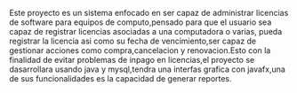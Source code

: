 Este proyecto es un sistema enfocado en ser capaz de administrar licencias de software para equipos de computo,pensado para que el usuario sea capaz de registrar licencias asociadas a una
computadora o varias, pueda registrar la licencia asi como su fecha de vencimiento,ser capaz de gestionar acciones como compra,cancelacion y renovacion.Esto con la finalidad de evitar
problemas de inpago en licencias,el proyecto se dasarrollara usando java y mysql,tendra una interfas grafica con javafx,una de sus funcionalidades es la capacidad de generar reportes.
